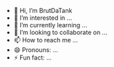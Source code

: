 - 👋 Hi, I’m BrutDaTank
- 👀 I’m interested in ...
- 🌱 I’m currently learning ...
- 💞️ I’m looking to collaborate on ...
- 📫 How to reach me ...
- 😄 Pronouns: ...
- ⚡ Fun fact: ...

<!---
BrutDaTank/BrutDaTank is a ✨ special ✨ repository because its `README.md` (this file) appears on your GitHub profile.
You can click the Preview link to take a look at your changes.
--->
